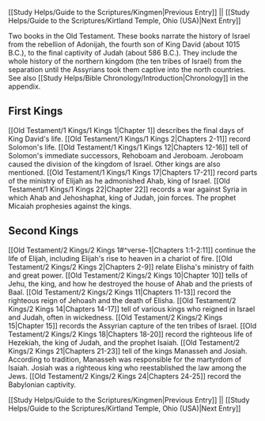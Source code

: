 [[Study Helps/Guide to the Scriptures/Kingmen|Previous Entry]]  ||  [[Study Helps/Guide to the Scriptures/Kirtland Temple, Ohio (USA)|Next Entry]]

 Two books in the Old Testament. These books narrate the history of Israel from the rebellion of Adonijah, the fourth son of King David (about 1015 B.C.), to the final captivity of Judah (about 586 B.C.). They include the whole history of the northern kingdom (the ten tribes of Israel) from the separation until the Assyrians took them captive into the north countries. See also [[Study Helps/Bible Chronology/Introduction|Chronology]] in the appendix.

## First Kings

 [[Old Testament/1 Kings/1 Kings 1|Chapter 1]] describes the final days of King David's life. [[Old Testament/1 Kings/1 Kings 2|Chapters 2-11]] record Solomon's life. [[Old Testament/1 Kings/1 Kings 12|Chapters 12-16]] tell of Solomon's immediate successors, Rehoboam and Jeroboam. Jeroboam caused the division of the kingdom of Israel. Other kings are also mentioned. [[Old Testament/1 Kings/1 Kings 17|Chapters 17-21]] record parts of the ministry of Elijah as he admonished Ahab, king of Israel. [[Old Testament/1 Kings/1 Kings 22|Chapter 22]] records a war against Syria in which Ahab and Jehoshaphat, king of Judah, join forces. The prophet Micaiah prophesies against the kings.

## Second Kings

 [[Old Testament/2 Kings/2 Kings 1#^verse-1|Chapters 1:1-2:11]] continue the life of Elijah, including Elijah's rise to heaven in a chariot of fire. [[Old Testament/2 Kings/2 Kings 2|Chapters 2-9]] relate Elisha's ministry of faith and great power. [[Old Testament/2 Kings/2 Kings 10|Chapter 10]] tells of Jehu, the king, and how he destroyed the house of Ahab and the priests of Baal. [[Old Testament/2 Kings/2 Kings 11|Chapters 11-13]] record the righteous reign of Jehoash and the death of Elisha. [[Old Testament/2 Kings/2 Kings 14|Chapters 14-17]] tell of various kings who reigned in Israel and Judah, often in wickedness. [[Old Testament/2 Kings/2 Kings 15|Chapter 15]] records the Assyrian capture of the ten tribes of Israel. [[Old Testament/2 Kings/2 Kings 18|Chapters 18-20]] record the righteous life of Hezekiah, the king of Judah, and the prophet Isaiah. [[Old Testament/2 Kings/2 Kings 21|Chapters 21-23]] tell of the kings Manasseh and Josiah. According to tradition, Manasseh was responsible for the martyrdom of Isaiah. Josiah was a righteous king who reestablished the law among the Jews. [[Old Testament/2 Kings/2 Kings 24|Chapters 24-25]] record the Babylonian captivity.

[[Study Helps/Guide to the Scriptures/Kingmen|Previous Entry]]  ||  [[Study Helps/Guide to the Scriptures/Kirtland Temple, Ohio (USA)|Next Entry]]